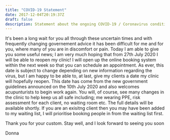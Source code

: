 ```yaml
---
title: "COVID-19 Statement"
date: 2017-12-04T20:19:37Z
draft: false
description: Statement about the ongoing COVID-19 / Coronavirus condition
---
```


It's been a long wait for you all through these uncertain times and with frequently changing governement advice it has been difficult for me and for you, where many of you are in discomfort or pain. Today I am able to give you some useful news; I am very much hoping that from 27th July 2020 I will be able to reopen my clinic! I will open up the online booking system within the next week so that you can schedule an appointment. As ever, this date is subject to change depending on new information regarding the virus, but I am happy to be able to, at last, give my clients a date my clinic will hopefully reopen. This date has come from the new government guidelines announced on the 10th July 2020 and also welcomes acupunturists to begin work again. You will, of course, see many changes in the clinic to help keep us all safe including; me wearing PPE, risk assessment for each client, no waiting room etc. The full details will be available shortly. If you are an exisitng client then you may have been added to my waiting list, I will prioritise booking people in from the waiting list first. 

Thank you for your custom.  Stay well, and I look forward to seeing you soon 

Donna
